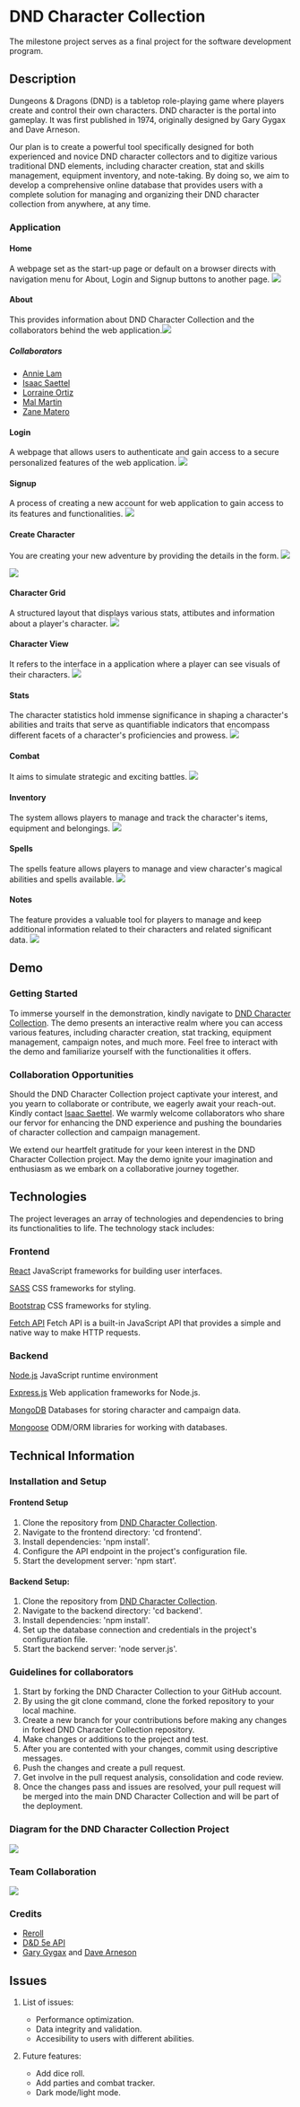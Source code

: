 # DND Character Collection

The milestone project serves as a final project for the software development program.

<!-- Description
    This is the first exposure someone may have to our application. Be sure to clearly and thoroughly describe the functionality and features of your application.
    It is perfectly acceptable to include gifs and images to more clearly describe our brilliant project. -->
## Description

Dungeons & Dragons (DND) is a tabletop role-playing game where players create and control their own characters. DND character is the portal into gameplay. It was first published in 1974, originally designed by Gary Gygax and Dave Arneson. 

Our plan is to create a powerful tool specifically designed for both experienced and novice DND character collectors and to digitize various traditional DND elements, including character creation, stat and skills management, equipment inventory, and note-taking. By doing so, we aim to develop a comprehensive online database that provides users with a complete solution for managing and organizing their DND character collection from anywhere, at any time.

### Application

#### Home

A webpage set as the start-up page or default on a browser directs with navigation menu for About, Login and Signup buttons to another page. <img src= "https://dnd-character-collection-backend.vercel.app/public/readmeimages/home.png">

#### About

This provides information about DND Character Collection and the collaborators behind the web application.<img src="https://dnd-character-collection-backend.vercel.app/public/readmeimages/about.png">

##### Collaborators

* [Annie Lam](https://github.com/annielam0623/)
* [Isaac Saettel](https://github.com/INS140/)
* [Lorraine Ortiz](https://github.com/leslieportiz/)
* [Mal Martin](https://github.com/MalMWare/)
* [Zane Matero](https://github.com/zanematero/)

#### Login

A webpage that allows users to authenticate and gain access to a secure personalized features of the web application. 
<img src="https://dnd-character-collection-backend.vercel.app/public/readmeimages/login.PNG">

#### Signup

A process of creating a new account for web application to gain access to its features and functionalities. <img src="https://dnd-character-collection-backend.vercel.app/public/readmeimages/signup.png">

#### Create Character

You are creating your new adventure by providing the details in the form. <img src="https://dnd-character-collection-backend.vercel.app/public/readmeimages/createcharacter1.png">

<img src="https://dnd-character-collection-backend.vercel.app/public/readmeimages/createcharacter2.png">

#### Character Grid

A structured layout that displays various stats, attibutes and information about a player's character. <img src="https://dnd-character-collection-backend.vercel.app/public/readmeimages/charactergrid.png">

#### Character View

It refers to the interface in a application where a player can see visuals of their characters. <img src="https://dnd-character-collection-backend.vercel.app/public/readmeimages/characterview.png">

#### Stats

The character statistics hold immense significance in shaping a character's abilities and traits that serve as quantifiable indicators that encompass different facets of a character's proficiencies and prowess. <img src="https://dnd-character-collection-backend.vercel.app/public/readmeimages/characterstats.png">

#### Combat

It aims to simulate strategic and exciting battles. <img src="https://dnd-character-collection-backend.vercel.app/public/readmeimages/charactercombat.png">

#### Inventory

The system allows players to manage and track the character's items, equipment and belongings. <img src="https://dnd-character-collection-backend.vercel.app/public/readmeimages/characterinventory.png">

#### Spells

The spells feature allows players to manage and view character's magical abilities and spells available. <img src="https://dnd-character-collection-backend.vercel.app/public/readmeimages/characterspells.png">

#### Notes

The feature provides a valuable tool for players to manage and keep additional information related to their characters and related significant data. <img src="https://dnd-character-collection-backend.vercel.app/public/readmeimages/characternotes.png">

<!-- Demo
    Obviously, this is only possible if a working demo of the project is already hosted somewhere.
    Including a demo of a project may make all the difference when attracting collaborators. -->
## Demo

### Getting Started 

To immerse yourself in the demonstration, kindly navigate to [DND Character Collection](https://github.com/INS140/DnD-Character-Collection/). The demo presents an interactive realm where you can access various features, including character creation, stat tracking, equipment management, campaign notes, and much more. Feel free to interact with the demo and familiarize yourself with the functionalities it offers.

### Collaboration Opportunities

Should the DND Character Collection project captivate your interest, and you yearn to collaborate or contribute, we eagerly await your reach-out. Kindly contact [Isaac Saettel](https://github.com/INS140/). We warmly welcome collaborators who share our fervor for enhancing the DND experience and pushing the boundaries of character collection and campaign management.

We extend our heartfelt gratitude for your keen interest in the DND Character Collection project. May the demo ignite your imagination and enthusiasm as we embark on a collaborative journey together.

<!-- Technologies
    Be sure to include all dependencies when listing the stack. -->
## Technologies

The project leverages an array of technologies and dependencies to bring its functionalities to life. The technology stack includes:

### Frontend

[React](https://react.dev/)
JavaScript frameworks for building user interfaces.

[SASS](https://sass-lang.com/)
CSS frameworks for styling.

[Bootstrap](https://getbootstrap.com/)
CSS frameworks for styling.

[Fetch API](https://www.javascripttutorial.net/javascript-fetch-api/)
Fetch API is a built-in JavaScript API that provides a simple and native way to make HTTP requests. 

### Backend

[Node.js](https://nodejs.org/en)
JavaScript runtime environment

[Express.js](https://expressjs.com/)
Web application frameworks for Node.js.

[MongoDB](https://www.mongodb.com/)
Databases for storing character and campaign data.

[Mongoose](https://mongoosejs.com/)
ODM/ORM libraries for working with databases.

<!-- Technical Information
    This is the place to list all installation and setup instructions. It is quite common to have separate directions for separate parts of a project (front end, back end, etc)
    Include information regarding the coding standards used in the project to ensure regularity between contributions.
    Include directions concerning how to contribute to the project. -->
## Technical Information

### Installation and Setup 

#### Frontend Setup

1. Clone the repository from [DND Character Collection](https://github.com/INS140/DnD-Character-Collection.git/).
2. Navigate to the frontend directory: 'cd frontend'.
3. Install dependencies: 'npm install'.
4. Configure the API endpoint in the project's configuration file.
5. Start the development server: 'npm start'.

#### Backend Setup:

1. Clone the repository from [DND Character Collection](https://github.com/INS140/DnD-Character-Collection.git/).
2. Navigate to the backend directory: 'cd backend'.
3. Install dependencies: 'npm install'.
4. Set up the database connection and credentials in the project's configuration file.
5. Start the backend server: 'node server.js'.

### Guidelines for collaborators

1. Start by forking the DND Character Collection to your GitHub account.
2. By using the git clone command, clone the forked repository to your local machine. 
3. Create a new branch for your contributions before making any changes in forked DND Character Collection repository.
4. Make changes or additions to the project and test.
5. After you are contented with your changes, commit using descriptive messages.
6. Push the changes and create a pull request.
7. Get involve in the pull request analysis, consolidation and code review.
8. Once the changes pass and issues are resolved, your pull request will be merged into the main DND Character Collection and will be part of the deployment. 

### Diagram for the DND Character Collection Project

<img src= "https://dnd-character-collection-backend.vercel.app/public/readmeimages/diagramformsp3.png">

### Team Collaboration

<img src= "https://dnd-character-collection-backend.vercel.app/public/readmeimages/trello.png">

### Credits

* [Reroll](https://reroll.co/)
* [D&D 5e API](https://www.dnd5eapi.co/docs/#overview)
* [Gary Gygax](https://en.wikipedia.org/wiki/Gary_Gygax) and [Dave Arneson](https://en.wikipedia.org/wiki/Dave_Arneson)

## Issues

1. List of issues: 
    * Performance optimization.
    * Data integrity and validation.
    * Accesibility to users with different abilities. 
    

2. Future features:
    * Add dice roll.
    * Add parties and combat tracker.
    * Dark mode/light mode.
    
